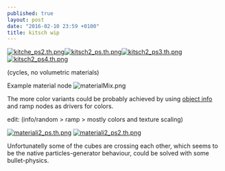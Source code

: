 ```yaml
---
published: true
layout: post
date: "2016-02-10 23:59 +0100"
title: kitsch wip
---
```




[![kitche_ps2.th.png](https://cdn.scrot.moe/images/2016/02/10/kitche_ps2.th.png)](https://cdn.scrot.moe/images/2016/02/11/kitche_ps2b.png)[![kitsch2_ps.th.png](https://cdn.scrot.moe/images/2016/02/11/kitsch2_ps.th.png)](https://cdn.scrot.moe/images/2016/02/11/kitsch2_ps.png)[![kitsch2_ps3.th.png](https://cdn.scrot.moe/images/2016/02/11/kitsch2_ps3.th.png)](https://cdn.scrot.moe/images/2016/02/11/kitsch2_ps3.png)[![kitsch2_ps4.th.png](https://cdn.scrot.moe/images/2016/02/11/kitsch2_ps4.th.png)](https://cdn.scrot.moe/images/2016/02/11/kitsch2_ps4.png)

(cycles, no volumetric materials)

Example material node
![materialMix.png]({{site.baseurl}}/media/materialMix.png)

The more color variants could be probably achieved by using [object info](http://i.stack.imgur.com/Jbzml.png) and ramp nodes as drivers for colors.

edit: (info/random > ramp > mostly colors and texture scaling)

[![materiali2_ps.th.png](https://cdn.scrot.moe/images/2016/02/15/materiali2_ps.th.png)](https://cdn.scrot.moe/images/2016/02/15/materiali2_ps.png) 
[![materiali2_ps2.th.png](https://cdn.scrot.moe/images/2016/02/15/materiali2_ps2.th.png)](https://cdn.scrot.moe/images/2016/02/15/materiali2_ps2.png)

Unfortunatelly some of the cubes are crossing each other, which seems to be the native particles-generator behaviour, could be solved with some bullet-physics.
